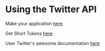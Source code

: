 # Using the Twitter API

Make your application [here](https://apps.twitter.com)  

Get Short Tokens [here](https://developers.facebook.com/tools/explorer)  
  
User Twitter's awesome documentation [here](https://python-twitter.readthedocs.io/en/latest/twitter.html)  
